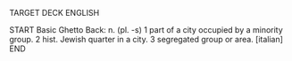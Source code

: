 TARGET DECK
ENGLISH

START
Basic
Ghetto
Back: n. (pl. -s) 1 part of a city occupied by a minority group. 2 hist. Jewish quarter in a city. 3 segregated group or area. [italian]
END
